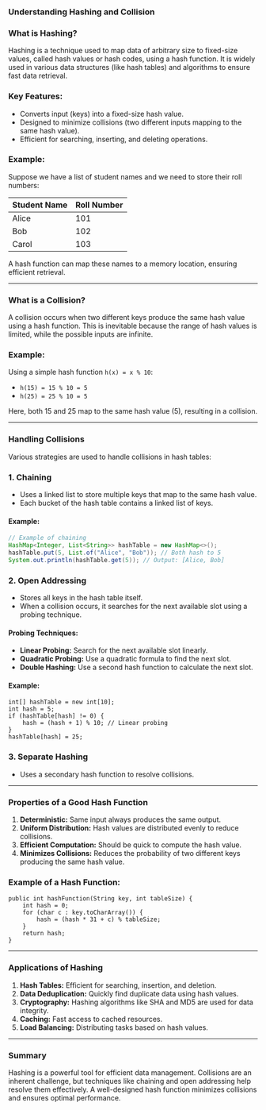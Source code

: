 ### Understanding Hashing and Collision

### **What is Hashing?**
Hashing is a technique used to map data of arbitrary size to fixed-size values, called hash values or hash codes, using a hash function. It is widely used in various data structures (like hash tables) and algorithms to ensure fast data retrieval.

### Key Features:
- Converts input (keys) into a fixed-size hash value.
- Designed to minimize collisions (two different inputs mapping to the same hash value).
- Efficient for searching, inserting, and deleting operations.

### Example:
Suppose we have a list of student names and we need to store their roll numbers:

| Student Name | Roll Number |
|--------------|-------------|
| Alice        | 101         |
| Bob          | 102         |
| Carol        | 103         |

A hash function can map these names to a memory location, ensuring efficient retrieval.

---

### **What is a Collision?**
A collision occurs when two different keys produce the same hash value using a hash function. This is inevitable because the range of hash values is limited, while the possible inputs are infinite.

### Example:
Using a simple hash function `h(x) = x % 10`:
- `h(15) = 15 % 10 = 5`
- `h(25) = 25 % 10 = 5`

Here, both 15 and 25 map to the same hash value (5), resulting in a collision.

---

### **Handling Collisions**
Various strategies are used to handle collisions in hash tables:

### 1. **Chaining**
- Uses a linked list to store multiple keys that map to the same hash value.
- Each bucket of the hash table contains a linked list of keys.

#### Example:
```java
// Example of chaining
HashMap<Integer, List<String>> hashTable = new HashMap<>();
hashTable.put(5, List.of("Alice", "Bob")); // Both hash to 5
System.out.println(hashTable.get(5)); // Output: [Alice, Bob]
```

### 2. **Open Addressing**
- Stores all keys in the hash table itself.
- When a collision occurs, it searches for the next available slot using a probing technique.

#### Probing Techniques:
- **Linear Probing:** Search for the next available slot linearly.
- **Quadratic Probing:** Use a quadratic formula to find the next slot.
- **Double Hashing:** Use a second hash function to calculate the next slot.

#### Example:
```
int[] hashTable = new int[10];
int hash = 5;
if (hashTable[hash] != 0) {
    hash = (hash + 1) % 10; // Linear probing
}
hashTable[hash] = 25;
```

### 3. **Separate Hashing**
- Uses a secondary hash function to resolve collisions.

---

### **Properties of a Good Hash Function**
1. **Deterministic:** Same input always produces the same output.
2. **Uniform Distribution:** Hash values are distributed evenly to reduce collisions.
3. **Efficient Computation:** Should be quick to compute the hash value.
4. **Minimizes Collisions:** Reduces the probability of two different keys producing the same hash value.

### Example of a Hash Function:
```
public int hashFunction(String key, int tableSize) {
    int hash = 0;
    for (char c : key.toCharArray()) {
        hash = (hash * 31 + c) % tableSize;
    }
    return hash;
}
```

---

### **Applications of Hashing**
1. **Hash Tables:** Efficient for searching, insertion, and deletion.
2. **Data Deduplication:** Quickly find duplicate data using hash values.
3. **Cryptography:** Hashing algorithms like SHA and MD5 are used for data integrity.
4. **Caching:** Fast access to cached resources.
5. **Load Balancing:** Distributing tasks based on hash values.

---

### Summary
Hashing is a powerful tool for efficient data management. Collisions are an inherent challenge, but techniques like chaining and open addressing help resolve them effectively. A well-designed hash function minimizes collisions and ensures optimal performance.

